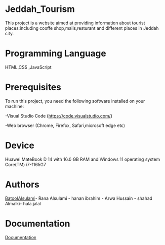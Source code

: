 # Jeddah_Tourism
This project is a website aimed at providing information about tourist places:including cooffe shop,malls,resturant and different places in Jeddah city.
# Programming Language
HTML,CSS ,JavaScript
# Prerequisites
To run this project, you need the following software installed on your machine:

-Visual Studio Code (https://code.visualstudio.com/)

-Web browser (Chrome, Firefox, Safari,microsoft edge etc)
# Device
Huawei MateBook D 14 with 16.0 GB RAM and Windows 11 operating system Core(TM) i7-1165G7
# Authors
[BatoolAlsulami](https://github.com/BatoolAlsulami)- Rana Alsulami - hanan ibrahim - Arwa Hussain - shahad Almalki- hala jalal
# Documentation
[Documentation](https://drive.google.com/file/d/1dkHNJPTFeNIcceGonkkoCw6lOgdhMT8O/view?usp=drivesdk)
